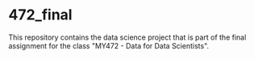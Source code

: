 # 472_final
This repository contains the data science project that is part of the final assignment for the class "MY472 - Data for Data Scientists".
